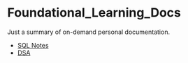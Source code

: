 # Foundational_Learning_Docs

Just a summary of on-demand personal documentation.

- [SQL Notes](https://github.com/collich/Foundational_Learning_Docs/tree/main/SQL)
- [DSA](https://github.com/collich/Foundational_Learning_Docs/tree/main/DSA)
